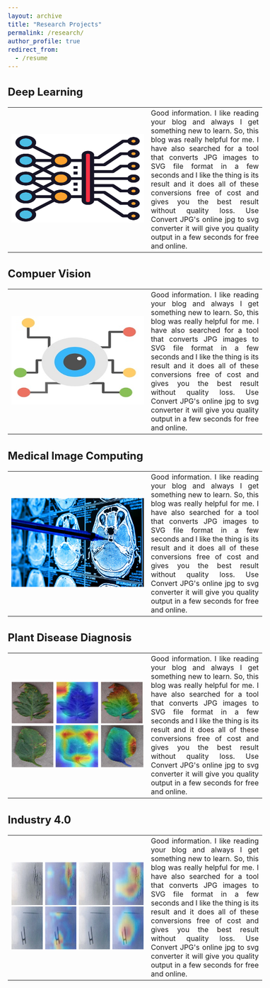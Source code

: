 ```yaml
---
layout: archive
title: "Research Projects"
permalink: /research/
author_profile: true
redirect_from:
  - /resume
---
```


<style type="text/css"> 
  
  body{ font-size: 12pt; width:1200px; text-align: justify;} 
  table, tr, td {
    border: none;}
  .table td, .table th {
        font-size: 12px;
    }
</style> 

Deep Learning
------

<table border="0" cellpadding="0">
 <tr>
    <td style="width:300px; height:200px"> <img src="/images/dl.png" alt="Deep Learning" style="height: 200px; width:300px;"/> </td>
    <td style="font-sieze:12px">Good information. I like reading your blog and always I get something new to learn. 
      So, this blog was really helpful for me. I have also searched for a tool that converts 
      JPG images to SVG file format in a few seconds and I like the thing is its result and it
      does all of these conversions free of cost and gives you the best result without quality
      loss. Use Convert JPG's online jpg to svg converter it will give you quality output in a 
      few seconds for free and online.</td>
 </tr>
</table>

Compuer Vision
-----

<table border="0" cellpadding="0">
 <tr>
    <td style="width:300px; height:200px"> <img src="/images/cv.png" alt="Deep Learning" style="height: 200px; width:300px;"/> </td>
    <td style="font-sieze:12px">Good information. I like reading your blog and always I get something new to learn. 
      So, this blog was really helpful for me. I have also searched for a tool that converts 
      JPG images to SVG file format in a few seconds and I like the thing is its result and it
      does all of these conversions free of cost and gives you the best result without quality
      loss. Use Convert JPG's online jpg to svg converter it will give you quality output in a 
      few seconds for free and online.</td>
 </tr>
</table>

Medical Image Computing
-----

<table border="0" cellpadding="0">
 <tr>
    <td style="width:300px; height:200px"> <img src="/images/medical.jpg" alt="Deep Learning" style="height: 200px; width:300px;"/> </td>
    <td style="font-sieze:12px">Good information. I like reading your blog and always I get something new to learn. 
      So, this blog was really helpful for me. I have also searched for a tool that converts 
      JPG images to SVG file format in a few seconds and I like the thing is its result and it
      does all of these conversions free of cost and gives you the best result without quality
      loss. Use Convert JPG's online jpg to svg converter it will give you quality output in a 
      few seconds for free and online.</td>
 </tr>
</table>

Plant Disease Diagnosis
------

<table border="0" cellpadding="0">
 <tr>
    <td style="width:300px; height:200px"> <img src="/images/plant.jpg" alt="Deep Learning" style="height: 200px; width:300px;"/> </td>
    <td style="font-sieze:12px">Good information. I like reading your blog and always I get something new to learn. 
      So, this blog was really helpful for me. I have also searched for a tool that converts 
      JPG images to SVG file format in a few seconds and I like the thing is its result and it
      does all of these conversions free of cost and gives you the best result without quality
      loss. Use Convert JPG's online jpg to svg converter it will give you quality output in a 
      few seconds for free and online.</td>
 </tr>
</table>

Industry 4.0
-----

<table border="0" cellpadding="0">
 <tr>
    <td style="width:300px; height:200px"> <img src="/images/industry.jpg" alt="Deep Learning" style="height: 200px; width:300px;"/> </td>
    <td style="font-sieze:12px">Good information. I like reading your blog and always I get something new to learn. 
      So, this blog was really helpful for me. I have also searched for a tool that converts 
      JPG images to SVG file format in a few seconds and I like the thing is its result and it
      does all of these conversions free of cost and gives you the best result without quality
      loss. Use Convert JPG's online jpg to svg converter it will give you quality output in a 
      few seconds for free and online.</td>
 </tr>
</table>
